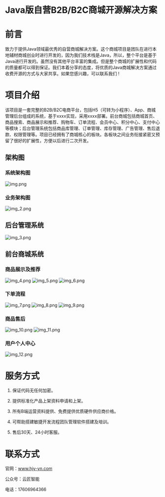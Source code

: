 # Java版自营B2B/B2C商城开源解决方案
# 前言

致力于提供Java领域最优秀的自营商城解决方案。这个商城项目是团队在进行本地辅材商城创业时进行开发的，因为我们技术栈是Java，所以，整个平台是基于Java进行开发的。虽然没有其他平台丰富的集成。但是整个商城的扩展性和代码的质量都可以得到保证。我们本着分享的态度，将优质的Java商城解决方案通过收费开源的方式与大家共享。如果您感兴趣，可以联系我们 !

# 项目介绍

该项目是一套完整的B2B/B2C电商平台，包括H5（可转为小程序）、App、商城管理后台组成的系统，基于xxxx实现，采用xxxx部署。前台商城包括商城首页、商品搜索、商品展示和推荐、购物车、订单流程、会员中心、积分中心、支付中心等模块；后台管理系统包括商品库管理、订单管理、库存管理、广告管理、售后退款、权限管理等。项目已经拥有了商城核心的板块。各板块之间业务衔接紧密又预留了很好的扩展性，方便以后进行二次开发。

## 架构图

### 系统架构图

![img.png](img.png)

### 业务架构图

![img_2.png](img_2.png)

## 后台管理系统

![img_3.png](img_3.png)

## 前台商城系统

### 商品展示及推荐

![img_4.png](img_4.png)
![img_5.png](img_5.png)
![img_6.png](img_6.png)
### 下单流程
![img_7.png](img_7.png)
![img_8.png](img_8.png)
![img_9.png](img_9.png)
### 商品售后
![img_10.png](img_10.png)
![img_11.png](img_11.png)
### 用户个人中心
![img_12.png](img_12.png)

# 服务方式

1. 保证代码无任何加密。

2. 提供标准化产品上架资料申请和上架。

3. 所有B端运营资料提供、免费提供优质硬件供应商价格。

4. 可帮助搭建敏捷开发流程团队管理软件搭建及培训。

5. 售后30天、24小时客服。

# 联系方式

官网：www.hjy-yn.com

公众号：云匠智能

电话：17606964366

